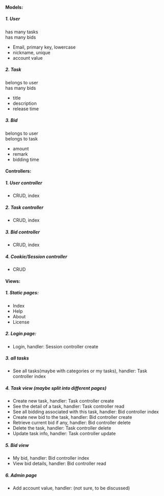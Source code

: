 #### Models:
##### 1. User  
has many tasks  
has many bids  
- Email, primary key, lowercase  
- nickname, unique  
- account value  

##### 2. Task  
belongs to user  
has many bids  
- title  
- description  
- release time  

##### 3. Bid  
belongs to user  
belongs to task  
- amount  
- remark  
- bidding time  

#### Controllers:  
##### 1. User controller  
- CRUD, index  

##### 2. Task controller  
- CRUD, index  

##### 3. Bid controller
- CRUD, index  

##### 4. Cookie/Session controller  
- CRUD  
  
#### Views:  
##### 1. Static pages:  
- Index  
- Help  
- About  
- License  
##### 2. Login page:  
- Login, handler: Session controller create  
##### 3. all tasks  
- See all tasks(maybe with categories or my tasks), handler: Task controller index  
##### 4. Task view (maybe split into different pages)  
- Create new task, handler: Task controller create  
- See the detail of a task, handler: Task controller read  
- See all bidding associated with this task, handler: Bid controller index  
- Create new bid to the task, handler: Bid controller create  
- Retrieve current bid if any, handler: Bid controller delete  
- Delete the task, handler: Task controller delete  
- Update task info, handler: Task controller update  
##### 5. Bid view  
- My bid, handler: Bid controller index  
- View bid details, handler: Bid controller read  
##### 6. Admin page  
- Add account value, handler: (not sure, to be discussed)  